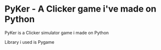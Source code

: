 # PyKer - A Clicker game i've made on Python
PyKer is a Clicker simulator game i made on Python

Library i used is Pygame

